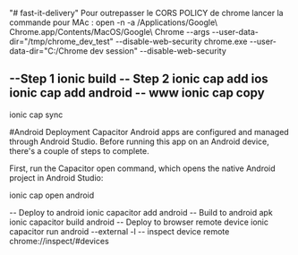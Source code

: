 "# fast-it-delivery" 
Pour outrepasser le CORS POLICY de chrome lancer la commande pour MAc :
open -n -a /Applications/Google\ Chrome.app/Contents/MacOS/Google\ Chrome --args --user-data-dir="/tmp/chrome_dev_test" --disable-web-security
chrome.exe --user-data-dir="C:/Chrome dev session" --disable-web-security

--Step 1
ionic build
-- Step 2
ionic cap add ios
ionic cap add android
-- www
ionic cap copy
-- 
ionic cap sync

#Android Deployment
Capacitor Android apps are configured and managed through Android Studio.
Before running this app on an Android device, there's a couple of steps to complete.

First, run the Capacitor open command, which opens the native Android project in Android Studio:

ionic cap open android


-- Deploy to android
ionic capacitor add android
-- Build to android apk
ionic capacitor build android
-- Deploy to browser remote device
ionic capacitor run android --external -l
-- inspect device remote
chrome://inspect/#devices